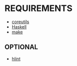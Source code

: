 # REQUIREMENTS

* [coreutils](https://www.gnu.org/software/coreutils/coreutils.html)
* [Haskell](https://www.haskell.org)
* [make](https://www.gnu.org/software/make/)

## OPTIONAL

* [hlint](http://hackage.haskell.org/package/hlint)
